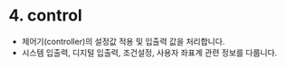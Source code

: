 # 4. control

- 제어기(controller)의 설정값 적용 및 입출력 값을 처리합니다.
- 시스템 입출력, 디지털 입출력, 조건설정, 사용자 좌표계 관련 정보를 다룹니다.

<br>